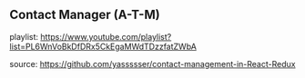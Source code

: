 ## Contact Manager (A-T-M)

playlist: https://www.youtube.com/playlist?list=PL6WnVoBkDfDRx5CkEgaMWdTDzzfatZWbA

source: https://github.com/yassssser/contact-management-in-React-Redux